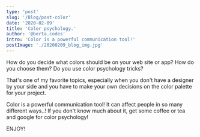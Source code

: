 ```yaml
---
type: 'post'
slug: '/Blog/post-color'
date: '2020-02-09'
title: 'Color psychology.'
author: '@berta.codes'
intro: 'Color is a powerful communication tool!'
postImage: './20200209_blog_img.jpg'
---
```


How do you decide what colors should be on your web site or app? How do you choose them? Do you use color psychology tricks?

That's one of my favorite topics, especially when you don't have a designer by your side and you have to make your own decisions on the color palette for your project.

Color is a powerful communication tool! It can affect people in so many different ways..! If you don't know much about it, get some coffee or tea and google for color psychology!

ENJOY!
